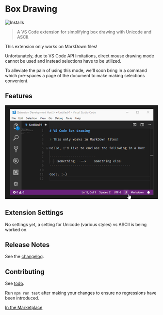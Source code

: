 # Box Drawing
![Installs](https://vsmarketplacebadge.apphb.com/installs-short/TomasHubelbauer.vscode-box-drawing.svg)

> A VS Code extension for simplifying box drawing with Unicode and ASCII.

This extension only works on MarkDown files!

Unfortunately, due to VS Code API limitations, direct mouse drawing mode cannot be used and instead selections have to be utilized.

To alleviate the pain of using this mode, we'll soon bring in a command which pre-spaces a page of the document to make making selections convenient.

## Features

![Screenshot](screenshot.gif)

## Extension Settings

No settings yet, a setting for Unicode (various styles) vs ASCII is being worked on.

## Release Notes

See the [changelog](CHANGELOG.md).

## Contributing

See [todo](todo).

Run `npm run test` after making your changes to ensure no regressions have been introduced.

[In the Marketplace](https://marketplace.visualstudio.com/items?itemName=TomasHubelbauer.vscode-box-drawing)
